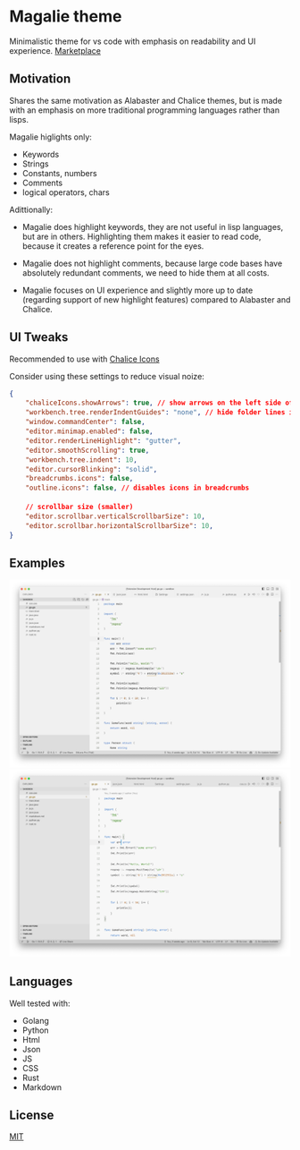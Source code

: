 # Magalie theme
Minimalistic theme for vs code with emphasis on readability and UI experience. [Marketplace](https://marketplace.visualstudio.com/items?itemName=Mariownyou.magalie-theme)

## Motivation
Shares the same motivation as Alabaster and Chalice themes, but is made with an emphasis on more traditional programming languages rather than lisps.

Magalie higlights only:
- Keywords
- Strings
- Constants, numbers
- Comments
- logical operators, chars

Adittionally:
* Magalie does highlight keywords, they are not useful in lisp languages, but are in others. Highlighting them makes it easier to read code, because it creates a reference point for the eyes.

* Magalie does not highlight comments, because large code bases have absolutely redundant comments, we need to hide them at all costs.

* Magalie focuses on UI experience and slightly more up to date (regarding support of new highlight features) compared to Alabaster and Chalice.


## UI Tweaks
Recommended to use with [Chalice Icons](https://marketplace.visualstudio.com/items?itemName=artlaman.chalice-icon-theme)

Consider using these settings to reduce visual noize:
```json
{
    "chaliceIcons.showArrows": true, // show arrows on the left side of the explorer
    "workbench.tree.renderIndentGuides": "none", // hide folder lines in the explorer
    "window.commandCenter": false,
    "editor.minimap.enabled": false,
    "editor.renderLineHighlight": "gutter",
    "editor.smoothScrolling": true,
    "workbench.tree.indent": 10,
    "editor.cursorBlinking": "solid",
    "breadcrumbs.icons": false,
    "outline.icons": false, // disables icons in breadcrumbs

    // scrollbar size (smaller)
    "editor.scrollbar.verticalScrollbarSize": 10,
    "editor.scrollbar.horizontalScrollbarSize": 10,
}
```


## Examples
![Golang](examples/default/golang.png)
![Golang](examples/gray/golang.png)


## Languages
Well tested with:
- Golang
- Python
- Html
- Json
- JS
- CSS
- Rust
- Markdown


## License
[MIT](LICENSE)
